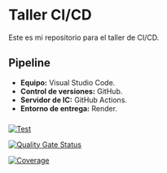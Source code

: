 # Taller CI/CD
Este es mi repositorio para el taller de CI/CD.

## Pipeline
- **Equipo:** Visual Studio Code.
- **Control de versiones:** GitHub.
- **Servidor de IC:** GitHub Actions.
- **Entorno de entrega:** Render.  

###
[![Test](https://github.com/AgustinMartinez7/IyCS-CI/actions/workflows/test.yml/badge.svg)](https://github.com/AgustinMartinez7/IyCS-CI/actions/workflows/test.yml)

[![Quality Gate Status](https://sonarcloud.io/api/project_badges/measure?project=AgustinMartinez7_IyCS-CI&metric=alert_status&token=461aebfed211d8d42d2297b08c0d90384194d478)](https://sonarcloud.io/summary/new_code?id=AgustinMartinez7_IyCS-CI)

[![Coverage](https://sonarcloud.io/api/project_badges/measure?project=AgustinMartinez7_IyCS-CI&metric=coverage&token=461aebfed211d8d42d2297b08c0d90384194d478)](https://sonarcloud.io/summary/new_code?id=AgustinMartinez7_IyCS-CI)